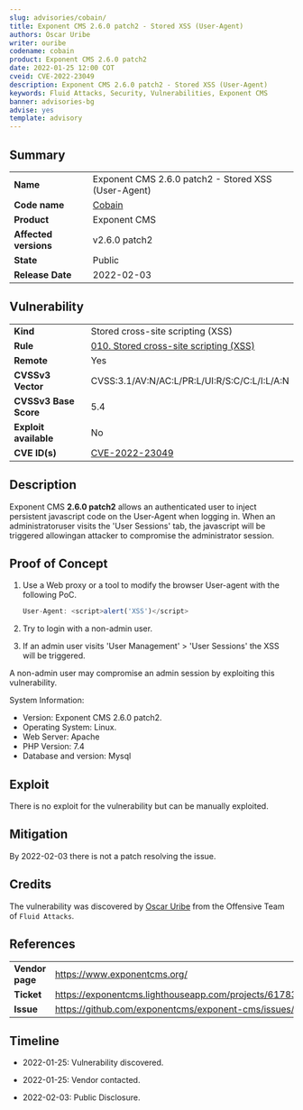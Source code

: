 ```yaml
---
slug: advisories/cobain/
title: Exponent CMS 2.6.0 patch2 - Stored XSS (User-Agent)
authors: Oscar Uribe
writer: ouribe
codename: cobain
product: Exponent CMS 2.6.0 patch2
date: 2022-01-25 12:00 COT
cveid: CVE-2022-23049
description: Exponent CMS 2.6.0 patch2 - Stored XSS (User-Agent)
keywords: Fluid Attacks, Security, Vulnerabilities, Exponent CMS
banner: advisories-bg
advise: yes
template: advisory
---
```


## Summary

|                             |                                                          |
|-----------------------------|----------------------------------------------------------|
| **Name**                    | Exponent CMS 2.6.0 patch2 - Stored XSS (User-Agent)      |
| **Code name**               | [Cobain](https://en.wikipedia.org/wiki/Kurt_Cobain)      |
| **Product**                 | Exponent CMS                                             |
| **Affected versions**       | v2.6.0 patch2                                            |
| **State**                   | Public                                                   |
| **Release Date**            | 2022-02-03                                               |

## Vulnerability

|                       |                                                                  |
|-----------------------|------------------------------------------------------------------|
| **Kind**              | Stored cross-site scripting (XSS)                                |
| **Rule**              | [010. Stored cross-site scripting (XSS)](https://docs.fluidattacks.com/criteria/vulnerabilities/010)   |
| **Remote**            | Yes                                                              |
| **CVSSv3 Vector**     | CVSS:3.1/AV:N/AC:L/PR:L/UI:R/S:C/C:L/I:L/A:N                     |
| **CVSSv3 Base Score** | 5.4                                                              |
| **Exploit available** | No                                                               |
| **CVE ID(s)**         | [CVE-2022-23049](https://cve.mitre.org/cgi-bin/cvename.cgi?name=CVE-2022-23049)                                                    |

## Description

Exponent CMS **2.6.0 patch2** allows an authenticated user
to inject persistent javascript code on the User-Agent when
logging in. When an administratoruser visits the 'User Sessions'
tab, the javascript will be triggered allowingan attacker to
compromise the administrator session.

## Proof of Concept

1. Use a Web proxy or a tool to modify the browser
   User-agent with the following PoC.

   ```javascript
   User-Agent: <script>alert('XSS')</script>
   ```

2. Try to login with a non-admin user.
3. If an admin user visits 'User Management' > 'User Sessions' the XSS will be triggered.

A non-admin user may compromise an admin session by exploiting this vulnerability.

System Information:

- Version: Exponent CMS 2.6.0 patch2.
- Operating System: Linux.
- Web Server: Apache
- PHP Version: 7.4
- Database and version: Mysql

## Exploit

There is no exploit for the vulnerability but can be manually exploited.

## Mitigation

By 2022-02-03 there is not a patch resolving the issue.

## Credits

The vulnerability was discovered by [Oscar
Uribe](https://co.linkedin.com/in/oscar-uribe-londo%C3%B1o-0b6534155) from the Offensive
Team of  `Fluid Attacks`.

## References

|                     |                                                                     |
|---------------------|---------------------------------------------------------------------|
| **Vendor page**     | <https://www.exponentcms.org/>                                      |
| **Ticket**          | <https://exponentcms.lighthouseapp.com/projects/61783/tickets/1461> |
| **Issue**           | <https://github.com/exponentcms/exponent-cms/issues/1546>           |

## Timeline

- 2022-01-25: Vulnerability discovered.

- 2022-01-25: Vendor contacted.

- 2022-02-03: Public Disclosure.
